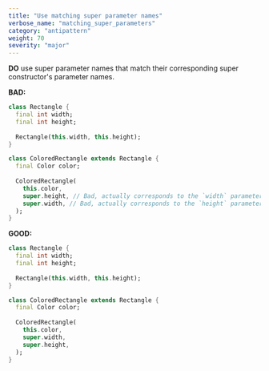 ```yaml
---
title: "Use matching super parameter names"
verbose_name: "matching_super_parameters"
category: "antipattern"
weight: 70
severity: "major"
---
```

**DO** use super parameter names that match their corresponding super
constructor's parameter names.

**BAD:**

```dart
class Rectangle {
  final int width;
  final int height;
  
  Rectangle(this.width, this.height);
}

class ColoredRectangle extends Rectangle {
  final Color color;
  
  ColoredRectangle(
    this.color,
    super.height, // Bad, actually corresponds to the `width` parameter.
    super.width, // Bad, actually corresponds to the `height` parameter.
  ); 
}
```

**GOOD:**

```dart
class Rectangle {
  final int width;
  final int height;
  
  Rectangle(this.width, this.height);
}

class ColoredRectangle extends Rectangle {
  final Color color;
  
  ColoredRectangle(
    this.color,
    super.width,
    super.height, 
  ); 
}
```

